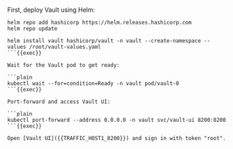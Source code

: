 
<br>

First, deploy Vault using Helm:

```plain
helm repo add hashicorp https://helm.releases.hashicorp.com
helm repo update

helm install vault hashicorp/vault -n vault --create-namespace --values /root/vault-values.yaml
```{{exec}}

Wait for the Vault pod to get ready:

```plain
kubectl wait --for=condition=Ready -n vault pod/vault-0
```{{exec}}

Port-forward and access Vault UI:

```plain
kubectl port-forward --address 0.0.0.0 -n vault svc/vault-ui 8200:8200
```{{exec}}

Open [Vault UI]({{TRAFFIC_HOST1_8200}}) and sign in with token "root".
